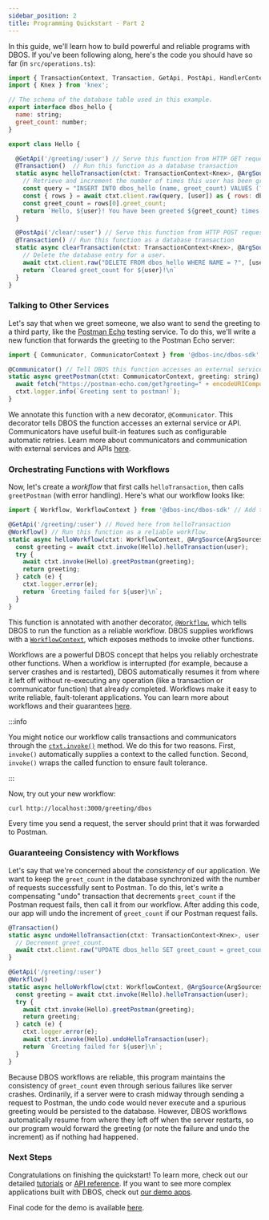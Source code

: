 ```yaml
---
sidebar_position: 2
title: Programming Quickstart - Part 2
---
```


In this guide, we'll learn how to build powerful and reliable programs with DBOS.
If you've been following along, here's the code you should have so far (in `src/operations.ts`):

```javascript
import { TransactionContext, Transaction, GetApi, PostApi, HandlerContext } from '@dbos-inc/dbos-sdk'
import { Knex } from 'knex';

// The schema of the database table used in this example.
export interface dbos_hello {
  name: string;
  greet_count: number;
}

export class Hello {

  @GetApi('/greeting/:user') // Serve this function from HTTP GET requests to the /greeting endpoint with 'user' as a path parameter
  @Transaction()  // Run this function as a database transaction
  static async helloTransaction(ctxt: TransactionContext<Knex>, @ArgSource(ArgSources.URL) user: string) {
    // Retrieve and increment the number of times this user has been greeted.
    const query = "INSERT INTO dbos_hello (name, greet_count) VALUES (?, 1) ON CONFLICT (name) DO UPDATE SET greet_count = dbos_hello.greet_count + 1 RETURNING greet_count;"
    const { rows } = await ctxt.client.raw(query, [user]) as { rows: dbos_hello[] };
    const greet_count = rows[0].greet_count;
    return `Hello, ${user}! You have been greeted ${greet_count} times.\n`;
  }

  @PostApi('/clear/:user') // Serve this function from HTTP POST requests to the /clear endpoint with 'user' as a path parameter
  @Transaction() // Run this function as a database transaction
  static async clearTransaction(ctxt: TransactionContext<Knex>, @ArgSource(ArgSources.URL) user: string) {
    // Delete the database entry for a user.
    await ctxt.client.raw("DELETE FROM dbos_hello WHERE NAME = ?", [user]);
    return `Cleared greet_count for ${user}!\n`
  }
}
```

### Talking to Other Services

Let's say that when we greet someone, we also want to send the greeting to a third party, like the [Postman Echo](https://postman-echo.com/) testing service.
To do this, we'll write a new function that forwards the greeting to the Postman Echo server:

```javascript
import { Communicator, CommunicatorContext } from '@dbos-inc/dbos-sdk' // Add these to your imports

@Communicator() // Tell DBOS this function accesses an external service or API.
static async greetPostman(ctxt: CommunicatorContext, greeting: string) {
  await fetch("https://postman-echo.com/get?greeting=" + encodeURIComponent(greeting));
  ctxt.logger.info(`Greeting sent to postman!`);
}
```

We annotate this function with a new decorator, `@Communicator`.
This decorator tells DBOS the function accesses an external service or API.
Communicators have useful built-in features such as configurable automatic retries.
Learn more about communicators and communication with external services and APIs [here](../tutorials/communicator-tutorial).

### Orchestrating Functions with Workflows

Now, let's create a _workflow_ that first calls `helloTransaction`, then calls `greetPostman` (with error handling).
Here's what our workflow looks like:

```javascript
import { Workflow, WorkflowContext } from '@dbos-inc/dbos-sdk' // Add these to your imports

@GetApi('/greeting/:user') // Moved here from helloTransaction
@Workflow() // Run this function as a reliable workflow.
static async helloWorkflow(ctxt: WorkflowContext, @ArgSource(ArgSources.URL) user: string) {
  const greeting = await ctxt.invoke(Hello).helloTransaction(user);
  try {
    await ctxt.invoke(Hello).greetPostman(greeting);
    return greeting;
  } catch (e) {
    ctxt.logger.error(e);
    return `Greeting failed for ${user}\n`;
  }
}
```

This function is annotated with another decorator, [`@Workflow`](../api-reference/decorators#workflow), which tells DBOS to run the function as a reliable workflow.
DBOS supplies workflows with a [`WorkflowContext`](../api-reference/contexts#workflowcontext), which exposes methods to invoke other functions.

Workflows are a powerful DBOS concept that helps you reliably orchestrate other functions.
When a workflow is interrupted (for example, because a server crashes and is restarted), DBOS automatically resumes it from where it left off without re-executing any operation (like a transaction or communicator function) that already completed.
Workflows make it easy to write reliable, fault-tolerant applications.
You can learn more about workflows and their guarantees [here](../tutorials/workflow-tutorial).

:::info

You might notice our workflow calls transactions and communicators through the [`ctxt.invoke()`](../api-reference/contexts#workflowctxtinvoketargetclass) method.
We do this for two reasons.
First, `invoke()` automatically supplies a context to the called function.
Second, `invoke()` wraps the called function to ensure fault tolerance.

:::

Now, try out your new workflow:

```bash
curl http://localhost:3000/greeting/dbos
```

Every time you send a request, the server should print that it was forwarded to Postman.

### Guaranteeing Consistency with Workflows

Let's say that we're concerned about the _consistency_ of our application.
We want to keep the `greet_count` in the database synchronized with the number of requests successfully sent to Postman.
To do this, let's write a compensating "undo" transaction that decrements `greet_count` if the Postman request fails, then call it from our workflow.
After adding this code, our app will undo the increment of `greet_count` if our Postman request fails.

```javascript
@Transaction()
static async undoHelloTransaction(ctxt: TransactionContext<Knex>, user: string) {
  // Decrement greet_count.
  await ctxt.client.raw("UPDATE dbos_hello SET greet_count = greet_count - 1 WHERE name = ?", [user]);
}

@GetApi('/greeting/:user')
@Workflow()
static async helloWorkflow(ctxt: WorkflowContext, @ArgSource(ArgSources.URL) user: string) {
  const greeting = await ctxt.invoke(Hello).helloTransaction(user);
  try {
    await ctxt.invoke(Hello).greetPostman(greeting);
    return greeting;
  } catch (e) {
    ctxt.logger.error(e);
    await ctxt.invoke(Hello).undoHelloTransaction(user);
    return `Greeting failed for ${user}\n`;
  }
}
```

Because DBOS workflows are reliable, this program maintains the consistency of `greet_count` even through serious failures like server crashes.
Ordinarily, if a server were to crash midway through sending a request to Postman, the undo code would never execute and a spurious greeting would be persisted to the database.
However, DBOS workflows automatically resume from where they left off when the server restarts, so our program would forward the greeting (or note the failure and undo the increment) as if nothing had happened.

### Next Steps

Congratulations on finishing the quickstart!  To learn more, check out our detailed [tutorials](../category/dbos-sdk-tutorials) or [API reference](../category/reference).
If you want to see more complex applications built with DBOS, check out [our demo apps](../tutorials/demo-apps).

Final code for the demo is available [here](https://github.com/dbos-inc/dbos-demo-apps/tree/main/hello-extended).
